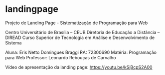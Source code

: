 # landingpage
Projeto de Landing Page - Sistematização de Programação para Web

Centro Universitário de Brasília – CEUB
Diretoria de Educação a Distância – DIREAD
Curso Superior de Tecnologia em Análise e Desenvolvimento de Sistema

Aluna: Eris Netto Domingues Braggi
RA: 72300690
Matéria: Programação para Web
Professor: Leonardo Rebouças de Carvalho

Vídeo de apresentação da landing page: https://youtu.be/kSjBcpS2A00
